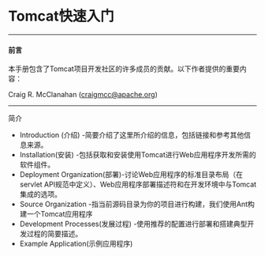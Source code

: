 # Tomcat快速入门

---

#### 前言

本手册包含了Tomcat项目开发社区的许多成员的贡献。以下作者提供的重要内容：

Craig R. McClanahan \(craigmcc@apache.org\)

---

简介

* Introduction \(介绍\) -简要介绍了这里所介绍的信息，包括链接和参考其他信息来源。
* Installation\(安装\)   -包括获取和安装使用Tomcat进行Web应用程序开发所需的软件组件。
* Deployment Organization\(部署\)-讨论Web应用程序的标准目录布局（在servlet API规范中定义）、Web应用程序部署描述符和在开发环境中与Tomcat集成的选项。
* Source Organization -指当前源码目录为你的项目进行构建，我们使用Ant构建一个Tomcat应用程序
* Development Processes\(发展过程\) -使用推荐的配置进行部署和搭建典型开发过程的简要描述。
* Example Application\(示例应用程序\)



